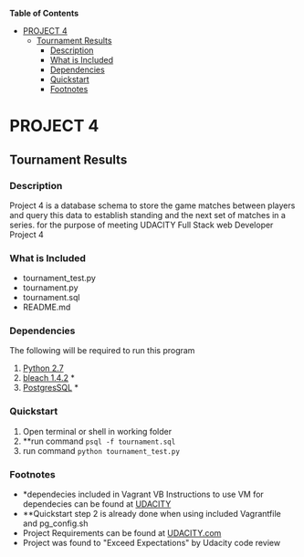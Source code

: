 **Table of Contents** 

- [PROJECT 4](#project-4)
	- [Tournament Results](#tournament-results)
		- [Description](#description)
		- [What is Included](#what-is-included)
		- [Dependencies](#dependencies)
		- [Quickstart](#quickstart)
		- [Footnotes](#footnotes)


# **PROJECT 4**
## Tournament Results

### Description

Project 4 is  a database schema to store the game matches between players 
and query this data to establish standing and the next set of matches in a series.
for the purpose of meeting UDACITY Full Stack web Developer Project 4

### What is Included

* tournament_test.py
* tournament.py
* tournament.sql
* README.md

### Dependencies

The following will be required to run this program

1. [Python 2.7](https://www.python.org/downloads/release/python-2710/)
2. [bleach 1.4.2](https://pypi.python.org/pypi/bleach) *
3. [PostgresSQL](http://www.postgresql.org/) *

### Quickstart

1. Open terminal or shell in working folder
2. **run command `psql -f tournament.sql`
3. run command `python tournament_test.py`



### Footnotes

* *dependecies included in Vagrant VB
	Instructions to use VM for dependecies can be found at [UDACITY](https://www.udacity.com/wiki/ud088/vagrant)
* **Quickstart step 2 is already done when using included Vagrantfile and pg_config.sh
* Project Requirements can be found at [UDACITY.com](http://www.UDACITY.com/)
* Project was found to "Exceed Expectations" by Udacity code review